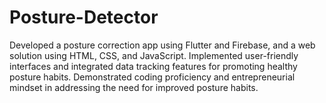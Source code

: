 # Posture-Detector
Developed a posture correction app using Flutter and Firebase, and a web solution using HTML, CSS, and JavaScript. Implemented user-friendly interfaces and integrated data tracking features for promoting healthy posture habits. Demonstrated coding proficiency and entrepreneurial mindset in addressing the need for improved posture habits.
